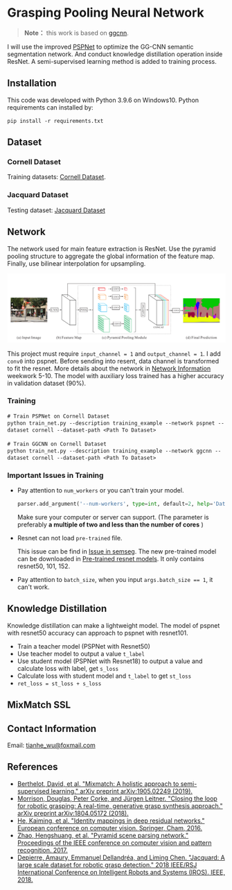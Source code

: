# Grasping Pooling Neural Network
> **Note：** this work is based on [ggcnn](https://github.com/dougsm/ggcnn).

I will use the improved [PSPNet](https://github.com/hszhao/semseg) to optimize the GG-CNN semantic segmentation network. And conduct knowledge distillation operation inside ResNet. A semi-supervised learning method is added to training process.

## Installation
This code was developed with Python 3.9.6 on Windows10. Python requirements can installed by:
```shell
pip install -r requirements.txt
```

## Dataset
### Cornell Dataset
Training datasets: [Cornell Dataset](https://www.kaggle.com/oneoneliu/cornell-grasp). 
### Jacquard Dataset
Testing dataset: [Jacquard Dataset](https://jacquard.liris.cnrs.fr/)

## Network
The network used for main feature extraction is ResNet. Use the pyramid pooling structure to aggregate the global information of the feature map. Finally, use bilinear interpolation for upsampling.

![pspnet](./readme_image/pspnet.png)

This project must require `input_channel = 1` and `output_channel = 1`. I add `conv0` into pspnet. Before sending into resent, data channel is transformed to fit the resnet. More details about the network in [Network Information](https://github.com/TianheWu/tsinghua-weekwork) weekwork 5-10. The model with auxiliary loss trained has a higher accuracy in validation dataset (90%).

### Training

```shell
# Train PSPNet on Cornell Dataset
python train_net.py --description training_example --network pspnet --dataset cornell --dataset-path <Path To Dataset>

# Train GGCNN on Cornell Dataset
python train_net.py --description training_example --network ggcnn --dataset cornell --dataset-path <Path To Dataset>
```

### Important Issues in Training
- Pay attention to `num_workers` or you can't train your model.
    ```python
    parser.add_argument('--num-workers', type=int, default=2, help='Dataset workers')
    ```
    Make sure your computer or server can support. (The parameter is preferably **a multiple of two and less than the number of cores** )

- Resnet can not load `pre-trained` file.

    This issue can be find in [Issue in semseg](https://github.com/hszhao/semseg/issues/73). The new pre-trained model can be downloaded in [Pre-trained resnet models](https://drive.google.com/drive/folders/1Hrz1wOxOZm4nIIS7UMJeL79AQrdvpj6v). It only contains resnet50, 101, 152.

- Pay attention to `batch_size`, when you input `args.batch_size == 1`, it can't work.

## Knowledge Distillation

Knowledge distillation can make a lightweight model. The model of pspnet with resnet50 accuracy can approach to pspnet with resnet101.
- Train a teacher model (PSPNet with Resnet50)
- Use teacher model to output a value `t_label`
- Use student model (PSPNet with Resnet18) to output a value and calculate loss with label, get `s_loss`
- Calculate loss with student model and `t_label` to get `st_loss`
- `ret_loss = st_loss + s_loss`

## MixMatch SSL


## Contact Information

Email: tianhe_wu@foxmail.com


## References
- [Berthelot, David, et al. "Mixmatch: A holistic approach to semi-supervised learning." arXiv preprint arXiv:1905.02249 (2019).](https://arxiv.org/abs/1905.02249)
- [Morrison, Douglas, Peter Corke, and Jürgen Leitner. "Closing the loop for robotic grasping: A real-time, generative grasp synthesis approach." arXiv preprint arXiv:1804.05172 (2018).](https://arxiv.org/abs/1804.05172)
- [He, Kaiming, et al. "Identity mappings in deep residual networks." European conference on computer vision. Springer, Cham, 2016.](https://openaccess.thecvf.com/content_cvpr_2016/html/He_Deep_Residual_Learning_CVPR_2016_paper.html)
- [Zhao, Hengshuang, et al. "Pyramid scene parsing network." Proceedings of the IEEE conference on computer vision and pattern recognition. 2017.](https://openaccess.thecvf.com/content_cvpr_2017/html/Zhao_Pyramid_Scene_Parsing_CVPR_2017_paper.html)
- [Depierre, Amaury, Emmanuel Dellandréa, and Liming Chen. "Jacquard: A large scale dataset for robotic grasp detection." 2018 IEEE/RSJ International Conference on Intelligent Robots and Systems (IROS). IEEE, 2018.](https://arxiv.org/abs/1803.11469)




